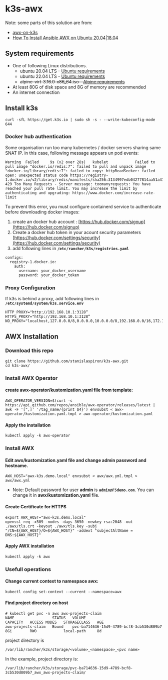 # k3s-awx

Note: some parts of this solution are from:
- [awx-on-k3s](https://github.com/kurokobo/awx-on-k3s)
- [How To Install Ansible AWX on Ubuntu 20.04|18.04](https://computingforgeeks.com/how-to-install-ansible-awx-on-ubuntu-linux/)

## System requirements
- One of following Linux distributions.
  - ubuntu 20.04 LTS - [Ubuntu requirements](k3s-ubuntu-requirements.md)
  - ubuntu 22.04 LTS - [Ubuntu requirements](k3s-ubuntu-requirements.md)
  - ~~alpine-virt-3.16.0-x86_64.iso - [Alpine requirements](k3s-alpine-requirements.md)~~
- At least 80G of disk space and 8G of memory are recommended
- An internet connection

## Install k3s

```
curl -sfL https://get.k3s.io | sudo sh -s - --write-kubeconfig-mode 644
```

### Docker hub authentication
Some organisation run too many kubernetes / docker servers sharing same SNAT IP. in this case, following message appears un pod events:

```
Warning  Failed     9s (x2 over 28s)   kubelet            Failed to pull image "docker.io/redis:7": failed to pull and unpack image "docker.io/library/redis:7": failed to copy: httpReadSeeker: failed open: unexpected status code https://registry-1.docker.io/v2/library/redis/manifests/sha256:3134997edb04277814aa51a4175a588d45eb4299272f8eff2307bbf8b39e4d43: 429 Too Many Requests - Server message: toomanyrequests: You have reached your pull rate limit. You may increase the limit by authenticating and upgrading: https://www.docker.com/increase-rate-limit
```

To prevent this error, you must configure containerd service to authenticate before downloading docker images:
1. create an docker hub account : [https://hub.docker.com/signup](https://hub.docker.com/signup)
2. Create a docker hub token in your acount security parameters [https://hub.docker.com/settings/security](https://hub.docker.com/settings/security)
3. add following lines in **`/etc/rancher/k3s/registries.yaml`**

```
configs:
  registry-1.docker.io:
    auth:
      username: your_docker_username
      password: your_docker_token
```

### Proxy Configuration
If k3s is behind a proxy, add following lines in **`/etc/systemd/system/k3s.service.env`**

```
HTTP_PROXY="http://192.168.10.1:3128“
HTTPS_PROXY="http://192.168.10.1:3128“
NO_PROXY="localhost,127.0.0.0/8,0.0.0.0,10.0.0.0/8,192.168.0.0/16,172.16.0.0/12,internal.example.com” 
```

## AWX Installation

### Download this repo
```
git clone https://github.com/stanislaspiron/k3s-awx.git
cd k3s-awx/
```

### Install AWX Operator

#### create awx-operator/kustomization.yaml file from template:

```
AWX_OPERATOR_VERSION=$(curl -s https://api.github.com/repos/ansible/awx-operator/releases/latest | awk -F '[",]' '/tag_name/{print $4}') envsubst < awx-operator/kustomization.yaml.tmpl > awx-operator/kustomization.yaml
```

#### Apply the installation

```
kubectl apply -k awx-operator
```

### Install AWX

#### Edit awx/kustomization.yaml file and change admin password and hostname.

```
AWX_HOST="awx-k3s.demo.local" envsubst < awx/awx.yml.tmpl > awx/awx.yml
```
* Note: Default password for user **admin** is **`admin@F5demo.com`**. You can change it in **awx/kustomization.yaml** file.

#### Create Certificate for HTTPS

```
export AWX_HOST="awx-k3s.demo.local"
openssl req -x509 -nodes -days 3650 -newkey rsa:2048 -out ./awx/tls.crt -keyout ./awx/tls.key -subj "/CN=${AWX_HOST}/O=${AWX_HOST}" -addext "subjectAltName = DNS:${AWX_HOST}"
```

#### Apply AWX installation

```
kubectl apply -k awx
```

### Usefull operations

#### Change current context to namespace awx:

```
kubectl config set-context --current --namespace=awx
```

#### Find project directory on host

```
# kubectl get pvc -n awx awx-projects-claim
NAME                 STATUS   VOLUME                                     CAPACITY   ACCESS MODES   STORAGECLASS   AGE
awx-projects-claim   Bound    pvc-ba714636-15d9-4789-bcf8-3cb530d809b7   8Gi        RWO            local-path     8d
```

project directory is 

```
/var/lib/rancher/k3s/storage/<volume>_<namespace>_<pvc name>
```

In the example, project directory is:

```
/var/lib/rancher/k3s/storage/pvc-ba714636-15d9-4789-bcf8-3cb530d809b7_awx_awx-projects-claim/
```
